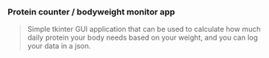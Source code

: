 ### Protein counter / bodyweight monitor app

>Simple tkinter GUI application that can be used to calculate how much daily protein your body needs based on your weight, and you can log your data in a json.
